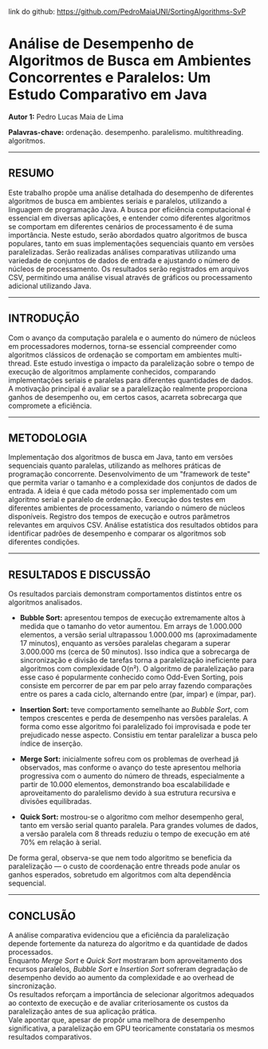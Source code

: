 link do github: https://github.com/PedroMaiaUNI/SortingAlgorithms-SvP

# **Análise de Desempenho de Algoritmos de Busca em Ambientes Concorrentes e Paralelos: Um Estudo Comparativo em Java**

**Autor 1:** Pedro Lucas Maia de Lima 

**Palavras-chave:** ordenação. desempenho. paralelismo. multithreading. algoritmos.

---

## **RESUMO**

Este trabalho propõe uma análise detalhada do desempenho de diferentes algoritmos de busca em ambientes seriais e paralelos, utilizando a linguagem de programação Java. A busca por eficiência computacional é essencial em diversas aplicações, e entender como diferentes algoritmos se comportam em diferentes cenários de processamento é de suma importância. Neste estudo, serão abordados quatro algoritmos de busca populares, tanto em suas implementações sequenciais quanto em versões paralelizadas. Serão realizadas análises comparativas utilizando uma variedade de conjuntos de dados de entrada e ajustando o número de núcleos de processamento. Os resultados serão registrados em arquivos CSV, permitindo uma análise visual através de gráficos ou processamento adicional utilizando Java.

---

## **INTRODUÇÃO**

Com o avanço da computação paralela e o aumento do número de núcleos em processadores modernos, torna-se essencial compreender como algoritmos clássicos de ordenação se comportam em ambientes multi-thread. 
Este estudo investiga o impacto da paralelização sobre o tempo de execução de algoritmos amplamente conhecidos, comparando implementações seriais e paralelas para diferentes quantidades de dados.  
A motivação principal é avaliar se a paralelização realmente proporciona ganhos de desempenho ou, em certos casos, acarreta sobrecarga que compromete a eficiência.  

---

## **METODOLOGIA**

Implementação dos algoritmos de busca em Java, tanto em versões sequenciais quanto paralelas, utilizando as melhores práticas de programação concorrente.
Desenvolvimento de um "framework de teste" que permita variar o tamanho e a complexidade dos conjuntos de dados de entrada.
A ideia é que cada método possa ser implementado com um algoritmo serial e paralelo de ordenação.
Execução dos testes em diferentes ambientes de processamento, variando o número de núcleos disponíveis.
Registro dos tempos de execução e outros parâmetros relevantes em arquivos CSV.
Análise estatística dos resultados obtidos para identificar padrões de desempenho e comparar os algoritmos sob diferentes condições.

---

## **RESULTADOS E DISCUSSÃO**

Os resultados parciais demonstram comportamentos distintos entre os algoritmos analisados.  

- **Bubble Sort:** apresentou tempos de execução extremamente altos à medida que o tamanho do vetor aumentou. Em arrays de 1.000.000 elementos, a versão serial ultrapassou 1.000.000 ms (aproximadamente 17 minutos), enquanto as versões paralelas chegaram a superar 3.000.000 ms (cerca de 50 minutos). Isso indica que a sobrecarga de sincronização e divisão de tarefas torna a paralelização ineficiente para algoritmos com complexidade O(n²). O algoritmo de paralelização para esse caso é popularmente conhecido como Odd-Even Sorting, pois consiste em percorrer de par em par pelo array fazendo comparações entre os pares a cada ciclo, alternando entre (par, ímpar) e (ímpar, par).

- **Insertion Sort:** teve comportamento semelhante ao *Bubble Sort*, com tempos crescentes e perda de desempenho nas versões paralelas. A forma como esse algoritmo foi paralelizado foi improvisada e pode ter prejudicado nesse aspecto. Consistiu em tentar paralelizar a busca pelo índice de inserção.

- **Merge Sort:** inicialmente sofreu com os problemas de overhead já observados, mas conforme o avanço do teste apresentou melhoria progressiva com o aumento do número de threads, especialmente a partir de 10.000 elementos, demonstrando boa escalabilidade e aproveitamento do paralelismo devido à sua estrutura recursiva e divisões equilibradas.  

- **Quick Sort:** mostrou-se o algoritmo com melhor desempenho geral, tanto em versão serial quanto paralela. Para grandes volumes de dados, a versão paralela com 8 threads reduziu o tempo de execução em até 70% em relação à serial.  

De forma geral, observa-se que nem todo algoritmo se beneficia da paralelização — o custo de coordenação entre threads pode anular os ganhos esperados, sobretudo em algoritmos com alta dependência sequencial.

---

## **CONCLUSÃO**

A análise comparativa evidenciou que a eficiência da paralelização depende fortemente da natureza do algoritmo e da quantidade de dados processados.  
Enquanto *Merge Sort* e *Quick Sort* mostraram bom aproveitamento dos recursos paralelos, *Bubble Sort* e *Insertion Sort* sofreram degradação de desempenho devido ao aumento da complexidade e ao overhead de sincronização.  
Os resultados reforçam a importância de selecionar algoritmos adequados ao contexto de execução e de avaliar criteriosamente os custos da paralelização antes de sua aplicação prática.  
Vale apontar que, apesar de propôr uma melhora de desempenho significativa, a paralelização em GPU teoricamente constataria os mesmos resultados comparativos. 

<!---
---

## **REFERÊNCIAS**

SCANDURA, Leonardo Felix; CURVÊLLO, Rodrigo. ESTUDO DE CASO: DESEMPENHO NA ORDENAÇÃO DE CONJUNTO DE DADOS-SERIAL X PARALELO. Anais da Feira do Conhecimento Tecnológico e Científico, n. 25, 2024.

GEEKSFORGEEKS. **Quick Sort Algorithm**. Disponível em: https://www.geeksforgeeks.org/quick-sort-algorithm/. Acesso em: 25 out. 2025

GEEKSFORGEEKS. **MergeSort**. Disponível em: https://www.geeksforgeeks.org/merge-sort/. Acesso em: 25 out. 2025

BRO CODE. **Learn Insertion Sort in 7 minutes**. Disponível em: https://youtu.be/8mJ-OhcfpYg?si=7F2X0Jp8Hxw-l0oM. Acesso em: 31 out. 2025.

WIKIPEDIA CONTRIBUTORS. **Odd–even sort**. Disponível em: https://en.wikipedia.org/wiki/Odd%E2%80%93even_sort.
-->